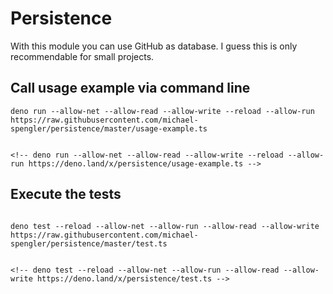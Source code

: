 # Persistence

With this module you can use GitHub as database. I guess this is only recommendable for small projects.


## Call usage example via command line
```
deno run --allow-net --allow-read --allow-write --reload --allow-run https://raw.githubusercontent.com/michael-spengler/persistence/master/usage-example.ts


<!-- deno run --allow-net --allow-read --allow-write --reload --allow-run https://deno.land/x/persistence/usage-example.ts -->
```

## Execute the tests
```

deno test --reload --allow-net --allow-run --allow-read --allow-write https://raw.githubusercontent.com/michael-spengler/persistence/master/test.ts


<!-- deno test --reload --allow-net --allow-run --allow-read --allow-write https://deno.land/x/persistence/test.ts -->

